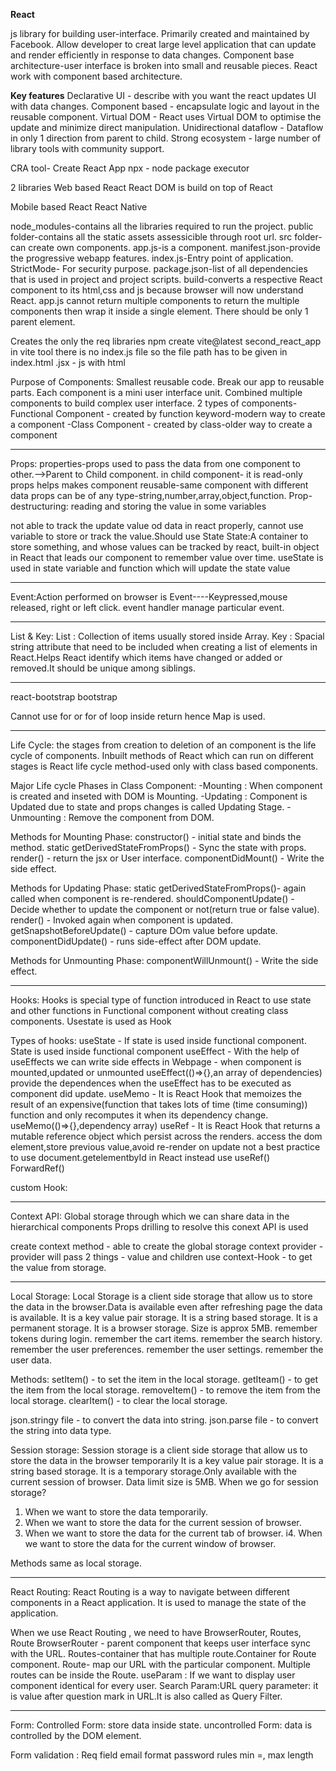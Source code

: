 **React**

js library for building user-interface.
Primarily created and maintained by Facebook.
Allow developer to creat large level application that can update and render efficiently in response to data changes.
Component base architecture-user interface is broken into small and reusable pieces.
React work with component based architecture.

**Key features**
Declarative UI - describe with you want the react updates UI with data changes.
Component based - encapsulate logic and layout in the reusable component.
Virtual DOM - React uses Virtual DOM to optimise the update and minimize direct manipulation.
Unidirectional dataflow - Dataflow in only 1 direction from parent to child.
Strong ecosystem - large number of library tools with community support.

CRA tool- Create React App
npx - node package executor

2 libraries
Web based 
React
React DOM is build on top of React

Mobile based
React
React Native

node_modules-contains all the libraries required to run the project.
public folder-contains all the static assets assessicible through root url.
src folder-can create own components.
app.js-is a component.
manifest.json-provide the progressive webapp features.
index.js-Entry point of application.
StrictMode- For security purpose.
package.json-list of all dependencies that is used in project and project scripts.
build-converts a respective React component to its html,css and js because browser will now understand React.
app.js cannot return multiple components to return the multiple components then wrap it inside a single element. There should be only 1 parent element.

Creates the only the req libraries 
npm create vite@latest second_react_app
in vite tool there is no index.js file so the file path has to be given in index.html
.jsx - js with html

Purpose of Components: Smallest reusable code.
                       Break our app to reusable parts.
                       Each component is a mini user interface unit.
                       Combined multiple components to build complex user interface.
                       2 types of components-Functional Component - created by function keyword-modern way to create a component
                                            -Class Component - created by class-older way to create a component

************************************************************************************************************************************************

Props:
properties-props used to pass the data from one component to other.-->Parent to Child component.
in child component- it is read-only
props helps makes component reusable-same component with different data
props can be of any type-string,number,array,object,function.
Prop-destructuring:
reading and storing the value in some variables


not able to track the update value od data in react properly, cannot use variable to store or track the value.Should use State
State:A container to store something, and whose values can be tracked by react, built-in object in React that leads our component to remember value over time.
useState is used in state
variable and function which will update the state value


****************************************************************************************************************************************************
Event:Action performed on browser is Event----Keypressed,mouse released, right or left click.
event handler manage particular event.


****************************************************************************************************************************************************
List & Key:
List : Collection of items usually stored inside Array.
Key : Spacial string attribute that need to be included when creating a list of elements in React.Helps React identify which items have changed or added or removed.It should be unique among siblings.

-------------
react-bootstrap
bootstrap

Cannot use for or for of loop inside return hence Map is used.

*****************************************************************************************************************************************************
Life Cycle:
the stages from creation to deletion of an component is the life cycle of components.
Inbuilt methods of React which can run on different stages is React life cycle method-used only with class based components.

Major Life cycle Phases in Class Component:
-Mounting : When component is created and inseted with DOM is Mounting.
-Updating : Component is Updated due to state and props changes is called Updating Stage.
-Unmounting : Remove the component from DOM.

Methods for Mounting Phase:
constructor() - initial state and binds the method.
static getDerivedStateFromProps() - Sync the state with props.
render() - return the jsx or User interface.
componentDidMount() - Write the side effect.

Methods for Updating Phase:
static getDerivedStateFromProps()- again called when component is re-rendered.
shouldComponentUpdate() - Decide whether to update the component or not(return true or false value).
render() - Invoked again when component is updated.
getSnapshotBeforeUpdate() - capture DOm value before update.
componentDidUpdate() - runs side-effect after DOM update.

Methods for Unmounting Phase:
componentWillUnmount() - Write the side effect.

*************************************************************************************************************************************
Hooks:
Hooks is special type of function introduced in React to use state and other functions in Functional component without creating class components.
Usestate is used as Hook

Types of hooks:
useState - If state is used inside functional component. State is used inside functional component 
useEffect - With the help of useEffects we can write side effects in Webpage - when component is mounted,updated or unmounted
        useEffect(()=>{},an array of dependencies) provide the dependences when the useEffect has to be executed as component did update.
useMemo - It is React Hook that memoizes the result of an expensive(function that takes lots of time (time consuming)) function and only recomputes it when its dependency change.
        useMemo(()=>{},dependency array) 
useRef - It is React Hook that returns a mutable reference object which persist across the renders. access the dom element,store previous value,avoid re-render on update not a best practice to use document.getelementbyId in React instead use useRef()
ForwardRef()

custom Hook:


**************************************************************************************************************************

Context API: Global storage through which we can share data in the hierarchical components
Props drilling to resolve this conext API is used

create context method - able to create the global storage
context provider - provider will pass 2 things - value and children 
use context-Hook - to get the value from storage.

***************************************************************************************************************************
Local Storage:
Local Storage is a client side storage that allow us to store the data in the browser.Data is available even after refreshing page the data is available.
It is a key value pair storage.
It is a string based storage.
It is a permanent storage.
It is a browser storage.
Size is approx 5MB.
remember tokens during login.
remember the cart items.
remember the search history.
remember the user preferences.
remember the user settings.
remember the user data.

Methods:
setItem() - to set the item in the local storage.
getIteam() - to get the item from the local storage.
removeItem() - to remove the item from the local storage.
clearItem() - to clear the local storage.

json.stringy file - to convert the data into string.
json.parse file - to convert the string into data type.


Session storage:
Session storage is a client side storage that allow us to store the data in the browser temporarily
It is a key value pair storage.
It is a string based storage.
It is a temporary storage.Only available with the current session of browser.
Data limit size is 5MB.
When we go for session storage?
1. When we want to store the data temporarily.
2. When we want to store the data for the current session of browser.
3. When we want to store the data for the current tab of browser.
i4. When we want to store the data for the current window of browser.

Methods same as local storage.


******************************************************************************************************************************************
React Routing:
React Routing is a way to navigate between different components in a React application.
It is used to manage the state of the application.

When we use React Routing , we need to have BrowserRouter, Routes, Route
BrowserRouter - parent component that keeps user interface sync with the URL.
Routes-container that has multiple route.Container for Route component.
Route- map our URL with the particular component. Multiple routes can be inside the Route.
useParam : If we want to display user component identical for every user. 
Search Param:URL query parameter: it is value after question mark in URL.It is also called as Query Filter.

*******************************************************************************************************************************************
Form:
Controlled Form: store data inside state.
uncontrolled Form: data is controlled by the DOM element.

Form validation :
Req field
email format
password rules
min =, max length




















